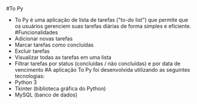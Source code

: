 #To Py
  - To Py é uma aplicação de lista de tarefas ("to-do list") que permite que os usuários gerenciem suas tarefas diárias de forma simples e eficiente.
#Funcionalidades
  - Adicionar novas tarefas
  - Marcar tarefas como concluídas
  - Excluir tarefas
  - Visualizar todas as tarefas em uma lista
  - Filtrar tarefas por status (concluídas / não concluídas) e por data de vencimento
#A aplicação To Py foi desenvolvida utilizando as seguintes tecnologias:
  - Python 3
  - Tkinter (biblioteca gráfica do Python)
  - MySQL (banco de dados)
